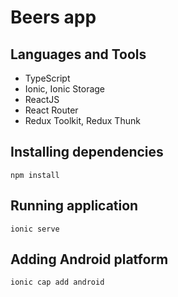 # Beers app

## Languages and Tools 
- TypeScript
- Ionic, Ionic Storage
- ReactJS
- React Router
- Redux Toolkit, Redux Thunk

## Installing dependencies
```
npm install
```

## Running application
```
ionic serve
```

## Adding Android platform
```
ionic cap add android
```
